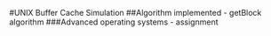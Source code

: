#UNIX Buffer Cache Simulation
##Algorithm implemented - getBlock algorithm
###Advanced operating systems - assignment
